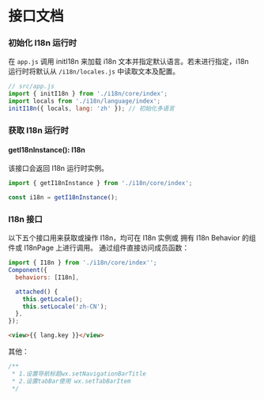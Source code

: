 # 接口文档

### 初始化 I18n 运行时

在 `app.js` 调用 initI18n 来加载 i18n 文本并指定默认语言。若未进行指定，i18n 运行时将默认从 `/i18n/locales.js` 中读取文本及配置。

```js
// src/app.js
import { initI18n } from './i18n/core/index';
import locals from './i18n/language/index';
initI18n({ locals, lang: 'zh' }); // 初始化多语言
```

### 获取 I18n 运行时

#### getI18nInstance(): I18n

该接口会返回 I18n 运行时实例。

```js
import { getI18nInstance } from './i18n/core/index';

const i18n = getI18nInstance();
```

### I18n 接口

以下五个接口用来获取或操作 I18n，均可在 I18n 实例或 拥有 I18n Behavior 的组件或 I18nPage 上进行调用。
通过组件直接访问成员函数：

```js
import { I18n } from './i18n/core/index'';
Component({
  behaviors: [I18n],

  attached() {
    this.getLocale();
    this.setLocale('zh-CN');
  },
});
```

```html
<view>{{ lang.key }}</view>
```

其他：

```js
/**
 * 1.设置导航标题wx.setNavigationBarTitle
 * 2.设置tabBar使用 wx.setTabBarItem
 */
```
